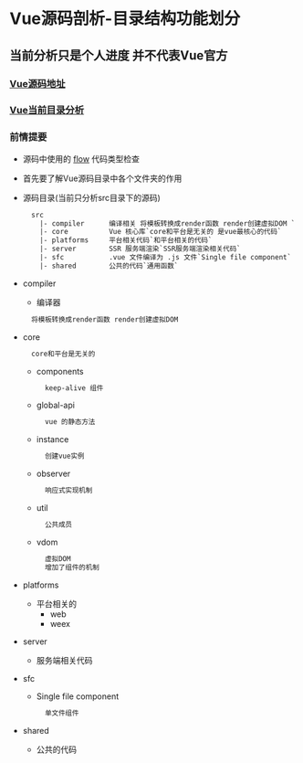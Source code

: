 # Vue源码剖析-目录结构功能划分

## 当前分析只是个人进度 并不代表Vue官方

### [Vue源码地址](https://github.com/vuejs/vue)

### [Vue当前目录分析](https://github.com/GGupzHH/vue/tree/dev/src)

### 前情提要
  - 源码中使用的  [flow](https://zhenyong.github.io/flowtype/) 代码类型检查
  - 首先要了解Vue源码目录中各个文件夹的作用
  - 源码目录(当前只分析src目录下的源码)
    ```txt
      src
        |- compiler      编译相关 将模板转换成render函数 render创建虚拟DOM `
        |- core          Vue 核心库`core和平台是无关的 是vue最核心的代码`
        |- platforms     平台相关代码`和平台相关的代码`
        |- server        SSR 服务端渲染`SSR服务端渲染相关代码`
        |- sfc           .vue 文件编译为 .js 文件`Single file component`
        |- shared        公共的代码`通用函数`
    ```
  
- compiler 
  - 编译器
  ```txt
    将模板转换成render函数 render创建虚拟DOM 
  ```

- core
  ```txt
    core和平台是无关的
  ```
  - components
    ```txt
      keep-alive 组件
    ```
  - global-api
    ```txt
      vue 的静态方法
    ```
  - instance
    ```txt
      创建vue实例
    ```
  - observer
    ```txt
      响应式实现机制
    ```
  - util
    ```txt
      公共成员
    ```
  - vdom
    ```txt
      虚拟DOM
      增加了组件的机制
    ```
- platforms
  - 平台相关的
    - web 
    - weex
- server
  - 服务端相关代码
- sfc
  - Single file component
    ```txt
      单文件组件
    ```
- shared 
  - 公共的代码
